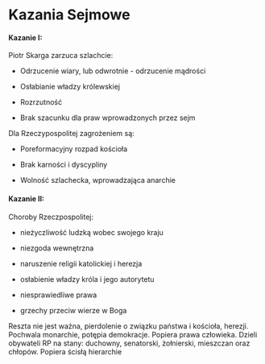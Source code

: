 # Kazania Sejmowe

#### Kazanie I:

Piotr Skarga zarzuca szlachcie:

- Odrzucenie wiary, lub odwrotnie - odrzucenie mądrości

- Osłabianie władzy królewskiej

- Rozrzutność

- Brak szacunku dla praw wprowadzonych przez sejm

Dla Rzeczypospolitej zagrożeniem są:

- Poreformacyjny rozpad kościoła

- Brak karności i dyscypliny

- Wolność szlachecka, wprowadzająca anarchie

#### Kazanie II:

Choroby Rzeczpospolitej:

- nieżyczliwość ludzką wobec swojego kraju

- niezgoda wewnętrzna

- naruszenie religii katolickiej i herezja

- osłabienie władzy króla i jego autorytetu

- niesprawiedliwe prawa

- grzechy przeciw wierze w Boga

Reszta nie jest ważna, pierdolenie o związku państwa i kościoła, herezji. Pochwala monarchie, potępia demokracje. Popiera prawa człowieka. Dzieli obywateli RP na stany: duchowny, senatorski, żołnierski, mieszczan oraz chłopów. Popiera ścisłą hierarchie
